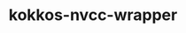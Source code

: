 ---
title: "kokkos-nvcc-wrapper"
layout: cache
categories: [package, develop-2023-08-20]
meta: {"versions": ["4.0.01"], "compilers": ["gcc@=11.1.0"], "oss": ["ubuntu20.04"], "platforms": ["linux"], "targets": ["ppc64le", "x86_64_v3"], "stacks": ["e4s", "e4s-power", "root"], "num_specs": 4, "num_specs_by_stack": {"e4s-power": 2, "root": 4, "e4s": 2}}
spec_details: [{"hash": "dwem7frueblrm62o7yvtblh4grv5pnbp", "compiler": "gcc@=11.1.0", "versions": ["4.0.01"], "os": "ubuntu20.04", "platform": "linux", "target": "ppc64le", "variants": ["build_system=generic"], "stacks": ["e4s-power", "root"], "size": "-", "tarball": "https://binaries.spack.io/develop-2023-08-20/build_cache/linux-ubuntu20.04-ppc64le/gcc-11.1.0/kokkos-nvcc-wrapper-4.0.01/linux-ubuntu20.04-ppc64le-gcc-11.1.0-kokkos-nvcc-wrapper-4.0.01-dwem7frueblrm62o7yvtblh4grv5pnbp.spack"}, {"hash": "pn22vxg6ra7xqjrpwfblqxjobebzweun", "compiler": "gcc@=11.1.0", "versions": ["4.0.01"], "os": "ubuntu20.04", "platform": "linux", "target": "ppc64le", "variants": ["build_system=generic"], "stacks": ["e4s-power", "root"], "size": "-", "tarball": "https://binaries.spack.io/develop-2023-08-20/build_cache/linux-ubuntu20.04-ppc64le/gcc-11.1.0/kokkos-nvcc-wrapper-4.0.01/linux-ubuntu20.04-ppc64le-gcc-11.1.0-kokkos-nvcc-wrapper-4.0.01-pn22vxg6ra7xqjrpwfblqxjobebzweun.spack"}, {"hash": "wyql7fbmh4cp63nybqunjdwukqinkjga", "compiler": "gcc@=11.1.0", "versions": ["4.0.01"], "os": "ubuntu20.04", "platform": "linux", "target": "x86_64_v3", "variants": ["build_system=generic"], "stacks": ["root", "e4s"], "size": "-", "tarball": "https://binaries.spack.io/develop-2023-08-20/build_cache/linux-ubuntu20.04-x86_64_v3/gcc-11.1.0/kokkos-nvcc-wrapper-4.0.01/linux-ubuntu20.04-x86_64_v3-gcc-11.1.0-kokkos-nvcc-wrapper-4.0.01-wyql7fbmh4cp63nybqunjdwukqinkjga.spack"}, {"hash": "eeu2xu6t7t2j45tm3ddc753l5rpmv3mu", "compiler": "gcc@=11.1.0", "versions": ["4.0.01"], "os": "ubuntu20.04", "platform": "linux", "target": "x86_64_v3", "variants": ["build_system=generic"], "stacks": ["root", "e4s"], "size": "-", "tarball": "https://binaries.spack.io/develop-2023-08-20/build_cache/linux-ubuntu20.04-x86_64_v3/gcc-11.1.0/kokkos-nvcc-wrapper-4.0.01/linux-ubuntu20.04-x86_64_v3-gcc-11.1.0-kokkos-nvcc-wrapper-4.0.01-eeu2xu6t7t2j45tm3ddc753l5rpmv3mu.spack"}]
---